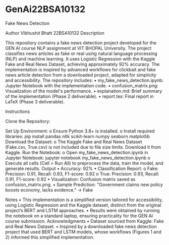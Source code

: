 # GenAi22BSA10132
Fake News Detection

Author Vibhushit Bhatt 22BSA10132 Description

This repository contains a fake news detection project developed for the GEN AI course NLP assignment at VIT BHOPAL University. The project classifies news articles as fake or real using natural language processing (NLP) and machine learning. It uses Logistic Regression with the Kaggle Fake and Real News Dataset, achieving approximately 92% accuracy. The implementation is inspired by advanced workflows for clickbait and fake news article detection from a downloaded project, adapted for simplicity and accessibility. The repository includes: • my_fake_news_detection.ipynb: Jupyter Notebook with the implementation code. • confusion_matrix.png: Visualization of the model's performance. • explanation.md: Brief summary of the implementation (Phase 2 deliverable). • report.tex: Final report in LaTeX (Phase 3 deliverable).

Instructions

Clone the Repository:

Set Up Environment: o Ensure Python 3.8+ is installed. o Install required libraries: pip install pandas nltk scikit-learn numpy seaborn matplotlib
Download the Dataset: o The Kaggle Fake and Real News Dataset (Fake.csv, True.csv) is not included due to file size limits. Download it from Kaggle.
Run the Notebook: o Open my_fake_news_detection.ipynb in Jupyter Notebook: jupyter notebook my_fake_news_detection.ipynb o Execute all cells (Cell > Run All) to preprocess the data, train the model, and generate results.
Output • Accuracy: 92% • Classification Report: o Fake: Precision: 0.91, Recall: 0.93, F1-score: 0.92 o True: Precision: 0.93, Recall: 0.91, F1-score: 0.92 • Visualization: Confusion matrix saved as confusion_matrix.png. • Sample Prediction: "Government claims new policy boosts economy, lacks evidence." → Fake

Notes • This implementation is a simplified version tailored for accessibility, using Logistic Regression and the Kaggle dataset, distinct from the original project’s BERT and LSTM approaches. • Results were obtained by running the notebook on a standard laptop, ensuring practicality for the GEN AI course submission. Acknowledgments • Dataset sourced from Kaggle: Fake and Real News Dataset. • Inspired by a downloaded fake news detection project that used BERT and LSTM models, whose workflows (Figures 1 and 2) informed this simplified implementation.
